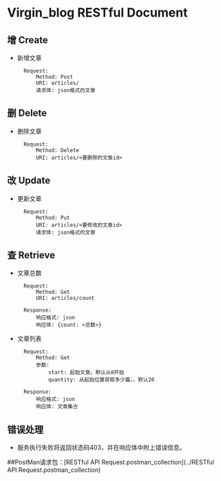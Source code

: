 # Virgin_blog RESTful Document
## 增 Create
- 新增文章
        
        Request:
            Method: Post
            URI: articles/
            请求体: json格式的文章

## 删 Delete
- 删除文章
        
        Request: 
            Method: Delete
            URI: articles/<要删除的文章id>

## 改 Update
- 更新文章

        Request:
            Method: Put
            URI: articles/<要修改的文章id>
            请求体: json格式的文章

## 查 Retrieve
- 文章总数
        
        Request:
            Method: Get
            URI: articles/count

        Response:
            响应格式: json
            响应体: {count: <总数>}

- 文章列表
        
        Request:
            Method: Get
            参数:
                start: 起始文章，默认从0开始
                quantity: 从起始位置获取多少篇，，默认20

        Response:
            响应格式: json
            响应体: 文章集合

## 错误处理
- 服务执行失败将返回状态码403，并在响应体中附上错误信息。

##PostMan请求包：[RESTful API Request.postman_collection](../RESTful API Request.postman_collection)
